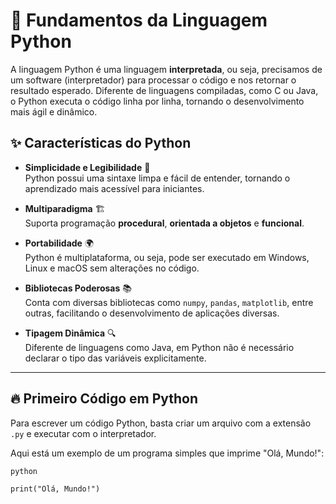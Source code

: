 # 🐍 Fundamentos da Linguagem Python

A linguagem Python é uma linguagem **interpretada**, ou seja, precisamos de um software (interpretador) para processar o código e nos retornar o resultado esperado. Diferente de linguagens compiladas, como C ou Java, o Python executa o código linha por linha, tornando o desenvolvimento mais ágil e dinâmico.

## ✨ Características do Python

- **Simplicidade e Legibilidade** 📖  
  Python possui uma sintaxe limpa e fácil de entender, tornando o aprendizado mais acessível para iniciantes.  

- **Multiparadigma** 🏗️  
  Suporta programação **procedural**, **orientada a objetos** e **funcional**.  

- **Portabilidade** 🌍  
  Python é multiplataforma, ou seja, pode ser executado em Windows, Linux e macOS sem alterações no código.  

- **Bibliotecas Poderosas** 📚  
  Conta com diversas bibliotecas como `numpy`, `pandas`, `matplotlib`, entre outras, facilitando o desenvolvimento de aplicações diversas.  

- **Tipagem Dinâmica** 🔍  
  Diferente de linguagens como Java, em Python não é necessário declarar o tipo das variáveis explicitamente.
  
***

## 🔥 Primeiro Código em Python

Para escrever um código Python, basta criar um arquivo com a extensão `.py` e executar com o interpretador.  

Aqui está um exemplo de um programa simples que imprime "Olá, Mundo!":  

```
python

print("Olá, Mundo!")
```